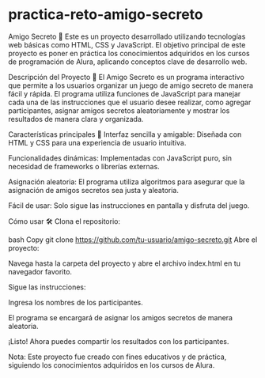 # practica-reto-amigo-secreto
Amigo Secreto 🎁
Este es un proyecto desarrollado utilizando tecnologías web básicas como HTML, CSS y JavaScript. El objetivo principal de este proyecto es poner en práctica los conocimientos adquiridos en los cursos de programación de Alura, aplicando conceptos clave de desarrollo web.

Descripción del Proyecto 📜
El Amigo Secreto es un programa interactivo que permite a los usuarios organizar un juego de amigo secreto de manera fácil y rápida. El programa utiliza funciones de JavaScript para manejar cada una de las instrucciones que el usuario desee realizar, como agregar participantes, asignar amigos secretos aleatoriamente y mostrar los resultados de manera clara y organizada.

Características principales 🌟
Interfaz sencilla y amigable: Diseñada con HTML y CSS para una experiencia de usuario intuitiva.

Funcionalidades dinámicas: Implementadas con JavaScript puro, sin necesidad de frameworks o librerías externas.

Asignación aleatoria: El programa utiliza algoritmos para asegurar que la asignación de amigos secretos sea justa y aleatoria.

Fácil de usar: Solo sigue las instrucciones en pantalla y disfruta del juego.

Cómo usar 🛠️
Clona el repositorio:

bash
Copy
git clone https://github.com/tu-usuario/amigo-secreto.git
Abre el proyecto:

Navega hasta la carpeta del proyecto y abre el archivo index.html en tu navegador favorito.

Sigue las instrucciones:

Ingresa los nombres de los participantes.

El programa se encargará de asignar los amigos secretos de manera aleatoria.

¡Listo! Ahora puedes compartir los resultados con los participantes.

Nota: Este proyecto fue creado con fines educativos y de práctica, siguiendo los conocimientos adquiridos en los cursos de Alura.
